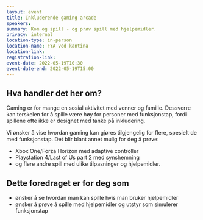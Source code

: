 ```yaml
---
layout: event
title: Inkluderende gaming arcade
speakers:
summary: Kom og spill - og prøv spill med hjelpemidler.
privacy: internal
location-type: in-person
location-name: FYA ved kantina
location-link:
registration-link:
event-date: 2022-05-19T10:30
event-date-end: 2022-05-19T15:00
---
```

## Hva handler det her om?
Gaming er for mange en sosial aktivitet med venner og familie. Dessverre kan terskelen for å spille være høy for personer med funksjonstap, fordi spillene ofte ikke er designet med tanke på inkludering.

Vi ønsker å vise hvordan gaming kan gjøres tilgjengelig for flere, spesielt de med funksjonstap. Det blir blant annet mulig for deg å prøve:

- Xbox One/Forza Horizon med adaptive controller
- Playstation 4/Last of Us part 2 med synshemning
- og flere andre spill med ulike tilpasninger og hjelpemidler.

## Dette foredraget er for deg som
- ønsker å se hvordan man kan spille hvis man bruker hjelpemidler
- ønsker å prøve å spille med hjelpemidler og utstyr som simulerer funksjonstap
